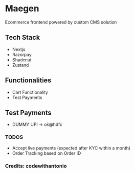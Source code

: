 # Maegen
Ecommerce frontend powered by custom CMS solution

## Tech Stack
- Nextjs
- Razorpay
- Shadcnui
- Zustand

## Functionalities
- Cart Functionality
- Test Payments

## Test Payments
- DUMMY UPI -> ok@hdfc

### TODOS
- Accept live payments (expected after KYC within a month)
- Order Tracking based on Order ID

### Credits: codewithantonio

  

